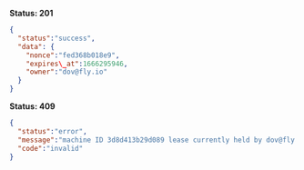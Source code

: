 **Status: 201**
```json
{
  "status":"success",
  "data": {
    "nonce":"fed368b018e9",
    "expires\_at":1666295946,
    "owner":"dov@fly.io"
  }
}
```
**Status: 409**
```json
{
  "status":"error",
  "message":"machine ID 3d8d413b29d089 lease currently held by dov@fly.io, expires at 2022-10-20 19:59:06 +0000 UTC",
  "code":"invalid"
}
```
